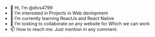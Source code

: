 - 👋 Hi, I’m @divs4799
- 👀 I’m interested in Projects in Web devlopment
- 🌱 I’m currently learning ReactJs and React Native
- 💞️ I’m looking to collaborate on any website for Which we can work
- 📫 How to reach me: Just mention in any comment.

<!---
divs4799/divs4799 is a ✨ special ✨ repository because its `README.md` (this file) appears on your GitHub profile.
You can click the Preview link to take a look at your changes.
--->
